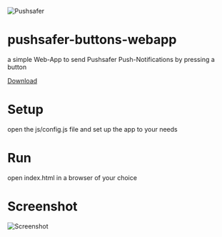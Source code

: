 ![Pushsafer](https://www.pushsafer.com/de/assets/logos/logo.png)

# pushsafer-buttons-webapp
a simple Web-App to send Pushsafer Push-Notifications by pressing a button

[Download](https://github.com/appzer/pushsafer-buttons-webapp/archive/refs/heads/main.zip)

# Setup
open the js/config.js file and set up the app to your needs

# Run
open index.html in a browser of your choice

# Screenshot
![Screenshot](https://raw.githubusercontent.com/appzer/pushsafer-buttons-webapp/main/images/screenshot.jpg)
